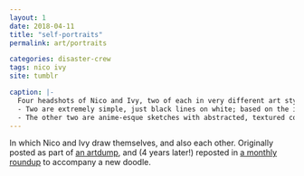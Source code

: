 ```yaml
---
layout: 1
date: 2018-04-11
title: "self-portraits"
permalink: art/portraits

categories: disaster-crew
tags: nico ivy
site: tumblr

caption: |-
  Four headshots of Nico and Ivy, two of each in very different art styles.
  - Two are extremely simple, just black lines on white; based on the illustrations in <i>Diary of a Wimpy Kid</i>. Ivy's portrait reads "If I see this irl, Nico is dead, but look @ my stupid perf. eyebrows"
  - The other two are anime-esque sketches with abstracted, textured colors. Ivy's features blue, cyan, traces of yellow, and a vibrant red "shadow"; Nico's engulfs him in murky reddish-green, with neon green highlights and a streak of red through the face.
---
```

In which Nico and Ivy draw themselves, and also each other. Originally posted as part of [an artdump](https://aflyleaf3.wordpress.com/2018/06/02/miscellaneous-doodles-ive-hoarded-over-the-past/), and (4 years later!) reposted in [a monthly roundup](https://www.deviantart.com/a-flyleaf/art/roundup-04-2022-short-month-again-no-problem-914927959) to accompany a new doodle.